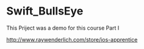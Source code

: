 # Swift_BullsEye

This Priject was a demo for this course Part I

http://www.raywenderlich.com/store/ios-apprentice
